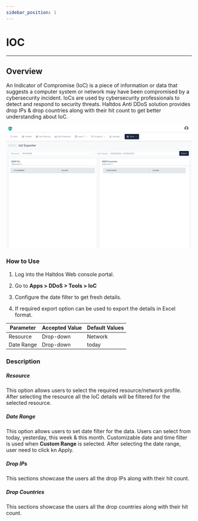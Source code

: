 ```yaml
---
sidebar_position: 1
---
```


# IOC

---

## Overview

An Indicator of Compromise (IoC) is a piece of information or data that suggests a computer system or network may have been compromised by a cybersecurity incident. IoCs are used by cybersecurity professionals to detect and respond to security threats. Haltdos Anti DDoS solution provides drop IPs & drop countries along with their hit count to get better understanding about IoC.

![Indicator of Compromise](/img/ddos/v8/ddos_ioc_exporter.png)

### How to Use

1. Log into the Haltdos Web console portal.

2. Go to **Apps > DDoS > Tools > IoC**

3. Configure the date filter to get fresh details.

4. If required export option can be used to export the details in Excel format.

| Parameter   | Accepted Value | Default Values |
|-------------|----------------|----------------|
| Resource    | Drop-down      | Network        |
| Date Range  | Drop-down      | today          |

### Description

##### **Resource**

This option allows users to select the required resource/network profile. After selecting the resource all the IoC details will be filtered for the selected resource.

##### **Date Range**

This option allows users to set date filter for the data. Users can select from today, yesterday, this week & this month. Customizable date and time filter is used when **Custom Range** is selected. After selecting the date range, user need to click kn Apply.

##### **Drop IPs**
This sections showcase the users all the drop IPs along with their hit count.

##### **Drop Countries**
This sections showcase the users all the drop countries along with their hit count.

